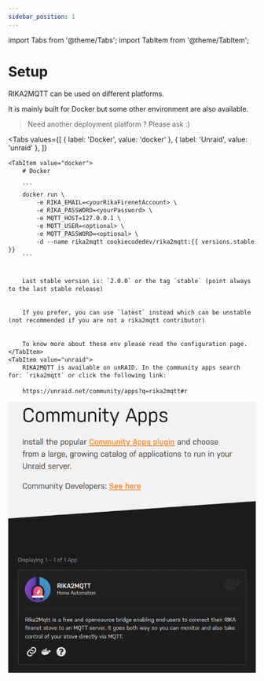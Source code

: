 ```yaml
---
sidebar_position: 1
---
```


import Tabs from '@theme/Tabs';
import TabItem from '@theme/TabItem';

# Setup

RIKA2MQTT can be used on different platforms.

It is mainly built for Docker but some other environment are also available.

> Need another deployment platform ? Please ask :)

<Tabs
values={[
{ label: 'Docker', value: 'docker' },
{ label: 'Unraid', value: 'unraid' },
]}
>
    <TabItem value="docker">
        # Docker

        ```
        docker run \
            -e RIKA_EMAIL=<yourRikaFirenetAccount> \
            -e RIKA_PASSWORD=<yourPassword> \
            -e MQTT_HOST=127.0.0.1 \
            -e MQTT_USER=<optional> \
            -e MQTT_PASSWORD=<optional> \
            -d --name rika2mqtt cookiecodedev/rika2mqtt:{{ versions.stable }}
        ```


        Last stable version is: `2.0.0` or the tag `stable` (point always to the last stable release)


        If you prefer, you can use `latest` instead which can be unstable (not recommended if you are not a rika2mqtt contributor)
    

        To know more about these env please read the configuration page.
    </TabItem>
    <TabItem value="unraid">
        RIKA2MQTT is available on unRAID. In the community apps search for: `rika2mqtt` or click the following link:

        https://unraid.net/community/apps?q=rika2mqtt#r

![unraid-app-rika2mqtt](/assets/unraid/unraid-community-rika2mqtt.png)
    </TabItem>
</Tabs>

